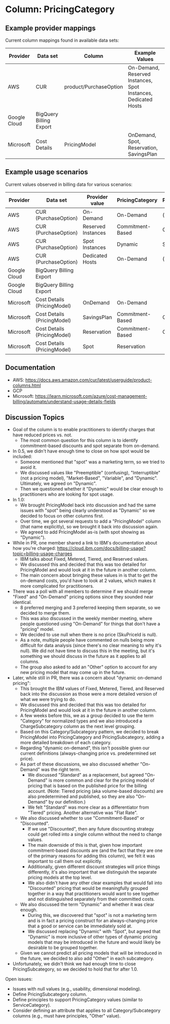 # Column: PricingCategory

## Example provider mappings

Current column mappings found in available data sets:

| Provider     | Data set                | Column                 | Example Values                                                 |
| ------------ | ----------------------- | ---------------------- | -------------------------------------------------------------- |
| AWS          | CUR                     | product/PurchaseOption | On-Demand, Reserved Instances, Spot Instances, Dedicated Hosts |
| Google Cloud | BigQuery Billing Export |                        |                                                                |
| Microsoft    | Cost Details            | PricingModel           | OnDemand, Spot, Reservation, SavingsPlan                       |

## Example usage scenarios

Current values observed in billing data for various scenarios:

| Provider     | Data set                    | Provider value     | PricingCategory  | PricingSubcategory |
| ------------ | --------------------------- | ------------------ | ---------------- | ------------------ |
| AWS          | CUR (PurchaseOption)        | On-Demand          | On-Demand        | (depends on usage) |
| AWS          | CUR (PurchaseOption)        | Reserved Instances | Commitment-Based | Committed Usage    |
| AWS          | CUR (PurchaseOption)        | Spot Instances     | Dynamic          | Spot               |
| AWS          | CUR (PurchaseOption)        | Dedicated Hosts    | On-Demand        | (depends on usage) |
| Google Cloud | BigQuery Billing Export     |                    |                  |
| Google Cloud | BigQuery Billing Export     |                    |                  |
| Microsoft    | Cost Details (PricingModel) | OnDemand           | On-Demand        |
| Microsoft    | Cost Details (PricingModel) | SavingsPlan        | Commitment-Based | Committed Spend    |
| Microsoft    | Cost Details (PricingModel) | Reservation        | Commitment-Based | Committed Usage    |
| Microsoft    | Cost Details (PricingModel) | Spot               | Reservation      |

## Documentation

- AWS: https://docs.aws.amazon.com/cur/latest/userguide/product-columns.html
- GCP
- Microsoft: https://learn.microsoft.com/azure/cost-management-billing/automate/understand-usage-details-fields

## Discussion Topics

- Goal of the column is to enable practitioners to identify charges that have reduced prices vs. not.
  - The most common question for this column is to identify commitment-based discounts and spot separate from on-demand.
- In 0.5, we didn't have enough time to close on how spot would be included:
  - Someone mentioned that "spot" was a marketing term, so we tried to avoid it.
  - We discussed values like "Preemptible" (confusing), "Interruptible" (not a pricing model), "Market-Based", "Variable", and "Dynamic". Ultimately, we agreed on "Dynamic".
  - Then we questioned whether it "Dynamic" would be clear enough to practitioners who are looking for spot usage.
- In 1.0:
  - We brought PricingModel back into discussion and had the same issues with "spot" being clearly understood as "Dynamic" so we decided to focus on other columns first.
  - Over time, we got several requests to add a "PricingModel" column (that name explicitly), so we brought it back into discussion again.
  - We agreed to add PricingModel as-is (with spot showing as "Dynamic").
- While in PR, one member shared a link to IBM's documentation about how you're charged: https://cloud.ibm.com/docs/billing-usage?topic=billing-usage-charges
  - IBM talks about Fixed, Metered, Tiered, and Reserved values.
  - We discussed this and decided that this was too detailed for PricingModel and would look at it in the future in another column.
  - The main concern about bringing these values in is that to get the on-demand costs, you'd have to look at 2 values, which makes it more complicated for practitioners.
- There was a poll with all members to determine if we should merge "Fixed" and "On-Demand" pricing options since they sounded near identical.
  - 8 preferred merging and 3 preferred keeping them separate, so we decided to merge them.
  - This was also discussed in the weekly member meeting, where people questioned using "On-Demand" for things that don't have a "pricing" model.
  - We decided to use null when there is no price (SkuPriceId is null).
  - As a note, multiple people have commented on nulls being more difficult for data analysis (since there's no clear meaning to why it's null). We did not have time to discuss this in the meeting, but it's something we should discuss in the future as it applies to all columns.
  - The group also asked to add an "Other" option to account for any new pricing model that may come up in the future.
- Later, while still in PR, there was a concern about "dynamic on-demand pricing":
  - This brought the IBM values of Fixed, Metered, Tiered, and Reserved back into the discussion as those were a more detailed version of what we were trying to do.
  - We discussed this and decided that this was too detailed for PricingModel and would look at it in the future in another column.
  - A few weeks before this, we as a group decided to use the term "Category" for normalized types and we also introduced a ChargeSubcategory column as the next level grouping.
  - Based on this Category/Subcategory pattern, we decided to break PricingModel into PricingCategory and PricingSubcategory, adding a more detailed breakdown of each category.
  - Regarding "dynamic on-demand", this isn't possible given our current definitions (always-changing price vs. predetermined set price).
  - As part of these discussions, we also discussed whether "On-Demand" was the right term.
    - We discussed "Standard" as a replacement, but agreed "On-Demand" is more common and clear for the pricing model of pricing that is based on the published price for the billing account. (Note: Tiered pricing (aka volume-based discounts) are also predetermined and published, so they are also "On-Demand" by our definition.)
    - We felt "Standard" was more clear as a differentiator from "Tiered" pricing. Another alternative was "Flat Rate".
  - We also discussed whether to use "Commitment-Based" or "Discounted".
    - If we use "Discounted", then any future discounting strategy could get rolled into a single column without the need to change values.
    - The main downside of this is that, given how important commitment-based discounts are (and the fact that they are one of the primary reasons for adding this column), we felt it was important to call them out explicitly.
    - Additionally, given different discount strategies will price things differently, it's also important that we distinguish the separate pricing models at the top level.
    - We also didn't have any other clear examples that would fall into "Discounted" pricing that would be meaningfully grouped together in a way that practitioners would want to see together and not distinguished separately from their committed costs.
  - We also discussed the term "Dynamic" and whether it was clear enough.
    - During this, we discovered that "spot" is not a marketing term and is in fact a pricing construct for an always-changing price that a good or service can be immediately sold at.
    - We discussed replacing "Dynamic" with "Spot", but agreed that "Dynamic" is more inclusive of other types of dynamic pricing models that may be introduced in the future and would likely be desirable to be grouped together.
  - Given we cannot predict all pricing models that will be introduced in the future, we decided to also add "Other" in each subcategory.
- Unfortunately, we didn't think we had enough time to close PricingSubcategory, so we decided to hold that for after 1.0.

Open issues:

- Issues with null values (e.g., usability, dimensional modeling).
- Define PricingSubcategory column.
- Define principles to support PricingCategory values (similar to ServiceCategory).
- Consider defining an attribute that applies to all Category/Subcategory columns (e.g., must have principles, "Other" value).
